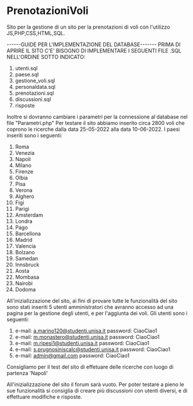 # PrenotazioniVoli
Sito per la gestione di un sito per la prenotazioni di voli con l'utilizzo JS,PHP,CSS,HTML,SQL.

------GUIDE PER L'IMPLEMENTAZIONE DEL DATABASE-------
PRIMA DI APRIRE IL SITO C'E' BISOGNO DI IMPLEMENTARE I SEGUENTI FILE .SQL NELL'ORDINE SOTTO INDICATO:
1. utenti.sql
2. paese.sql
3. gestione_voli.sql
4. personaldata.sql
5. prenotazioni.sql
6. discussioni.sql
7. risposte

Inoltre si dovranno cambiare i parametri per la connessione al database nel file "Parametri.php"
Per testare il sito abbiamo inserito circa 2800 voli che coprono le ricerche dalla data 25-05-2022 alla data 10-06-2022.
I paesi inseriti sono i seguenti:
1. Roma
2. Venezia
3. Napoli
4. Milano
5. Firenze
6. Olbia
7. Pisa
8. Verona
9. Alghero
10. Figi
11. Parigi
12. Amsterdam
13. Londra
14. Pago
15. Barcellona
16. Madrid
17. Valencia
18. Bolzano
19. Samedan
20. Innsbruck
21. Aosta
22. Mombasa
23. Nairobi
24. Dodoma

All'inizializzazione del sito, ai fini di provare tutte le funzionalità del sito sono stati inseriti 5 utenti amministratori che avranno accesso ad una pagina per la gestione degli utenti, e per l'aggiunta dei voli. Gli utenti sono i seguenti:
1. e-mail: a.marino120@studenti.unisa.it password: CiaoCiao1
2. e-mail: m.monastero@studenti.unisa.it password: CiaoCiao1
3. e-mail: m.ripesi1@studenti.unisa.it password: CiaoCiao1
4. e-mail: s.prugnosiniscalc@studenti.unisa.it password: CiaoCiao1
5. e-mail: admin@gmail.com password: CiaoCiao1

Consigliamo per il test del sito di effetuare delle ricerche con luogo di partenza 'Napoli'

All'inizializzazione del sito il forum sarà vuoto. Per poter testare a pieno le sue funzionalità si consiglia di creare più discussioni con utenti diversi, e di effettuare modifiche e risposte.


